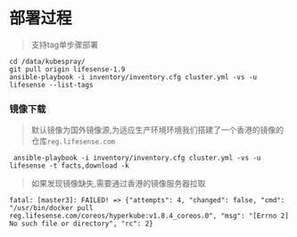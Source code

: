 # 部署过程

> 支持tag单步骤部署

```
cd /data/kubespray/
git pull origin lifesense-1.9
ansible-playbook -i inventory/inventory.cfg cluster.yml -vs -u lifesense --list-tags
```

### 镜像下载

> 默认镜像为国外镜像源,为适应生产环境环境我们搭建了一个香港的镜像的仓库`reg.lifesense.com`

```
 ansible-playbook -i inventory/inventory.cfg cluster.yml -vs -u lifesense -t facts,download -k
```

> 如果发现镜像缺失,需要通过香港的镜像服务器拉取

```
fatal: [master3]: FAILED! => {"attempts": 4, "changed": false, "cmd": "/usr/bin/docker pull reg.lifesense.com/coreos/hyperkube:v1.8.4_coreos.0", "msg": "[Errno 2] No such file or directory", "rc": 2}
```

```

```



